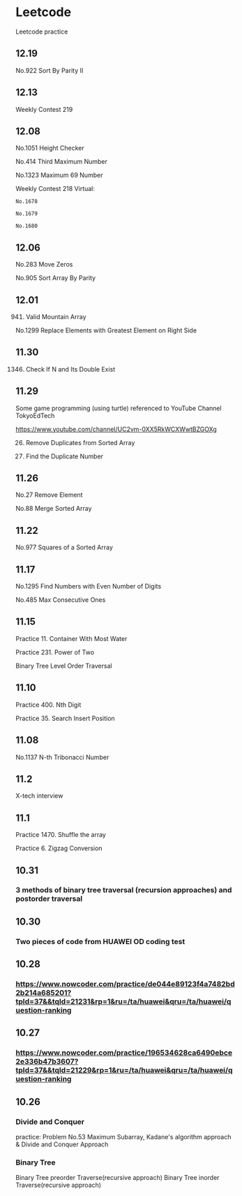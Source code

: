 # Leetcode
Leetcode practice

## 12.19

No.922 Sort By Parity II



## 12.13

Weekly Contest 219

## 12.08

No.1051 Height Checker

No.414 Third Maximum Number

No.1323 Maximum 69 Number

Weekly Contest 218 Virtual:

    No.1678
 
    No.1679
    
    No.1680

## 12.06

No.283 Move Zeros

No.905 Sort Array By Parity

## 12.01

941. Valid Mountain Array

No.1299 Replace Elements with Greatest Element on Right Side

## 11.30

1346. Check If N and Its Double Exist

## 11.29

Some game programming (using turtle) referenced to YouTube Channel TokyoEdTech

https://www.youtube.com/channel/UC2vm-0XX5RkWCXWwtBZGOXg

26. Remove Duplicates from Sorted Array

287. Find the Duplicate Number

## 11.26

No.27 Remove Element

No.88 Merge Sorted Array

## 11.22

No.977 Squares of a Sorted Array

## 11.17

No.1295 Find Numbers with Even Number of Digits

No.485 Max Consecutive Ones

## 11.15

Practice 11. Container With Most Water

Practice 231. Power of Two

Binary Tree Level Order Traversal

## 11.10

Practice 400. Nth Digit

Practice 35. Search Insert Position

## 11.08

No.1137 N-th Tribonacci Number

## 11.2

X-tech interview

## 11.1

Practice 1470. Shuffle the array

Practice 6. Zigzag Conversion

## 10.31

### 3 methods of binary tree traversal (recursion approaches) and postorder traversal

## 10.30

### Two pieces of code from HUAWEI OD coding test

## 10.28

### https://www.nowcoder.com/practice/de044e89123f4a7482bd2b214a685201?tpId=37&&tqId=21231&rp=1&ru=/ta/huawei&qru=/ta/huawei/question-ranking

## 10.27

### https://www.nowcoder.com/practice/196534628ca6490ebce2e336b47b3607?tpId=37&&tqId=21229&rp=1&ru=/ta/huawei&qru=/ta/huawei/question-ranking

## 10.26 

### Divide and Conquer
practice: Problem No.53 Maximum Subarray, Kadane's algorithm approach & Divide and Conquer Approach

### Binary Tree
Binary Tree preorder Traverse(recursive approach)
Binary Tree inorder Traverse(recursive approach)












